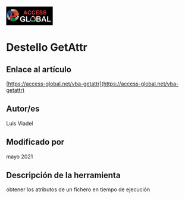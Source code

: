 ﻿![Access-global](/blob/main/Images/Logo1.png)
# Destello GetAttr
## Enlace al artículo
[https://access-global.net/vba-getattr](https://access-global.net/vba-getattr)
## Autor/es
Luis Viadel
## Modificado por
mayo 2021
## Descripción de la herramienta
obtener los atributos de un fichero en tiempo de ejecución


